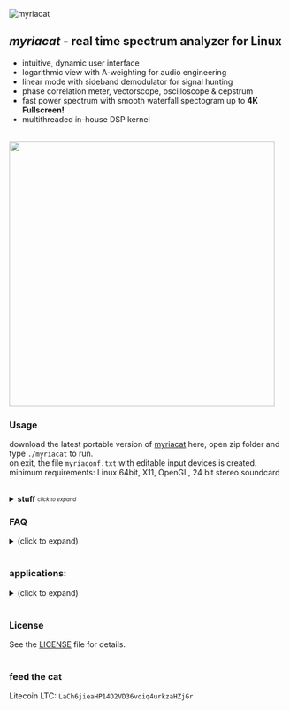 ![myriacat](../main/myriacat.gif)

## *myriacat* - real time spectrum analyzer for Linux
- intuitive, dynamic user interface
- logarithmic view with A-weighting for audio engineering
- linear mode with sideband demodulator for signal hunting
- phase correlation meter, vectorscope, oscilloscope & cepstrum
- fast power spectrum with smooth waterfall spectogram up to **4K Fullscreen!**
- multithreaded in-house DSP kernel<br><br>

<img src="../main/block_diagram.png" width="480" />


### Usage
download the latest portable version of [myriacat](https://github.com/myriacat/myriacat/releases/latest/download/myriacat_v1.0_beta.tar.gz) here, 
open zip folder and type `./myriacat` to run.<br>
on exit, the file `myriaconf.txt` with editable input devices is created.<br>
minimum requirements: Linux 64bit, X11, OpenGL, 24 bit stereo soundcard<br><br>





<details>
<summary><b>stuff</b>  <sub><sup><i>click to expand</i></sup></sub></summary>

blabla test<br>
</details>










### FAQ
<details>
<summary>(click to expand)</summary><br>

**no signals are shown when music/youtube/etc.. is played:**<br>
linux does not route the speaker-output back to programs.<br>
you need a virtual adapter, a software or a hardware loopback (cable)<br>
easiest way with pulseaudio is to install "pavucontrol" and set "monitor of built-in Audio" under recording.<br>

**only 44k1 and 48k sps are selectable**<br>
those are the supported hardware rates. to use other samplerates, use a softwaredevice like "default" (OS does resampling).<br>

**playback of a 192kHz audiofile is cutoff at 24kHz**<br>
192ksps (96kHz signal) input will be shown if a suitable HW device is selected.<br>
to monitor recorded samples, the alsa config of linux needs to be modifed, as its usually capped at 48ksps (24khz).<br>
</details><br>

### applications:
<details>
<summary>(click to expand)</summary><br>
  
**logarithmic audio view:**<br>
real time monitoring, lossy compression quality analysis.<br>

**linear view:**<br>
scientific data visualization of analog signals, seismic logging, biofeedback research,<br>  
ELF, VLF ,Schumann resonances, lightinings, whistlers, sferics,<br>
time signals, ripple control, DCF77, mains and trainpower, smartmeter, Grimeton Radio (SAQ),<br>
naval/marine/submarine communications, aviation beacons, alpha navigation,<br>
bat detector<br>

**upper sideband demodulator:**<br>
select, filter, up/downconvert and listen to selected bandwidths from 270 millihertz to full 96kHz<br>

**spectrogram:**<br>
logging and averaging of data up to one year.<br>

**cepstrum:**<br>
inspection of motors and gearboxes, speaker detection<br>
</details><br>


### License
See the [LICENSE](../main/LICENSE.txt) file for details.<br><br>

### feed the cat
Litecoin LTC: `LaCh6jieaHP14D2VD36voiq4urkzaHZjGr`<br>
